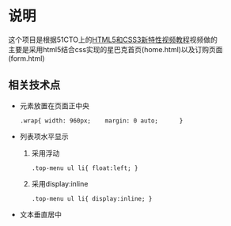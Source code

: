 # 说明
这个项目是根据51CTO上的[HTML5和CSS3新特性视频教程](http://edu.51cto.com/course/3282.html?source=so)视频做的  
主要是采用html5结合css实现的星巴克首页(home.html)以及订购页面(form.html)  
## 相关技术点
* 元素放置在页面正中央  

	`.wrap{
		width: 960px;	
    	margin: 0 auto;		
	}`
* 列表项水平显示
	1. 采用浮动
	
		`.top-menu ul li{
			float:left;
		}`
	2. 采用display:inline
		
		`.top-menu ul li{
			display:inline;
		}`
* 文本垂直居中
	


